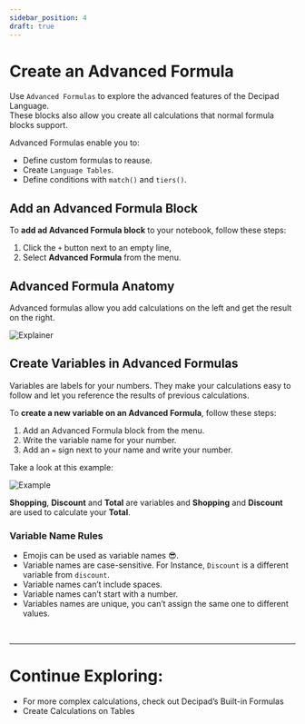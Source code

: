 ```yaml
---
sidebar_position: 4
draft: true
---
```


# Create an Advanced Formula

Use `Advanced Formulas` to explore the advanced features of the Decipad Language. <br />
These blocks also allow you create all calculations that normal formula blocks support.

Advanced Formulas enable you to:

- Define custom formulas to reause.
- Create `Language Tables`.
- Define conditions with `match()` and `tiers()`.

## Add an Advanced Formula Block

To **add ad Advanced Formula block** to your notebook, follow these steps:

1. Click the `+` button next to an empty line,
2. Select **Advanced Formula** from the menu.

## Advanced Formula Anatomy

Advanced formulas allow you add calculations on the left and get the result on the right.

![Explainer](https://user-images.githubusercontent.com/12210180/198010628-9aa8bda8-d1f9-4b41-b6a6-ccc43b19e9e3.png)

## Create Variables in Advanced Formulas

Variables are labels for your numbers. They make your calculations easy to follow and let you reference the results of previous calculations.

To **create a new variable on an Advanced Formula**, follow these steps:

1. Add an Advanced Formula block from the menu.
2. Write the variable name for your number.
3. Add an `=` sign next to your name and write your number.

Take a look at this example:

![Example](https://user-images.githubusercontent.com/12210180/198111866-1475915c-bedc-4a08-ae4a-da904cda6d22.png)

**Shopping**, **Discount** and **Total** are variables and **Shopping** and **Discount** are used to calculate your **Total**.

### Variable Name Rules

- Emojis can be used as variable names 😎.
- Variable names are case-sensitive. For Instance, `Discount` is a different variable from `discount`.
- Variable names can’t include spaces.
- Variable names can’t start with a number.
- Variables names are unique, you can’t assign the same one to different values.

<br />

---

# Continue Exploring:

- For more complex calculations, check out Decipad’s Built-in Formulas
- Create Calculations on Tables
